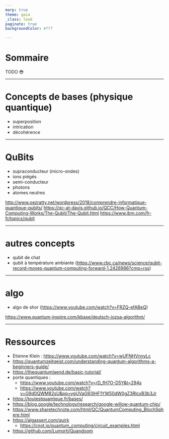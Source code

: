 ```yaml
---
marp: true
theme: gaia
_class: lead
paginate: true
backgroundColor: #fff

---
```

# Sommaire
TODO 😎

---
# Concepts de bases (physique quantique)
- superposition
- intrication
- décohérence

---
# QuBits
- supraconducteur (micro-ondes)
- ions piégés
- semi-conducteur
- photons
- atomes neutres

http://www.oezratty.net/wordpress/2018/comprendre-informatique-quantique-qubits/
https://qc-at-davis.github.io/QCC/How-Quantum-Computing-Works/The-Qubit/The-Qubit.html
https://www.ibm.com/fr-fr/topics/qubit

---
# autres concepts
- qubit de chat
- qubit à température ambiante (https://www.cbc.ca/news/science/qubit-record-moves-quantum-computing-forward-1.2426986?cmp=rss)

---
# algo
- algo de shor (https://www.youtube.com/watch?v=FRZQ-efABeQ)

https://www.quantum-inspire.com/kbase/deutsch-jozsa-algorithm/

---
# Ressources
- Etienne Klein : https://www.youtube.com/watch?v=wUFNHVnnyLc
- https://quantumzeitgeist.com/understanding-quantum-algorithms-a-beginners-guide/
- https://thequantumlaend.de/basic-tutorial/
- porte quantiques :
  - https://www.youtube.com/watch?v=rD_fH7O-D5Y&t=294s
  - https://www.youtube.com/watch?v=G9d0QWM82sU&pp=ygUVaG93IHF1YW50dW0gZ3RlcyB3b3Jr 
- https://toutestquantique.fr/bases/
- https://blog.google/technology/research/google-willow-quantum-chip/
- https://www.sharetechnote.com/html/QC/QuantumComputing_BlochSphere.html
- https://algassert.com/quirk
  - https://cnot.io/quantum_computing/circuit_examples.html
- https://github.com/Lumorti/Quandoom

